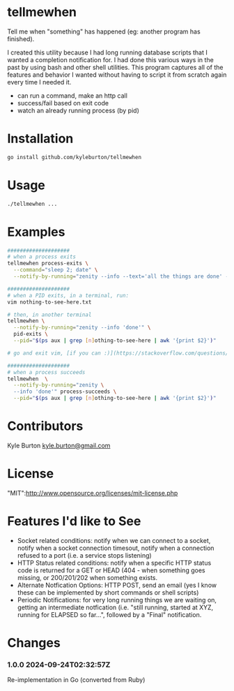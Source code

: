 # tellmewhen

Tell me when "something" has happened (eg: another program has finished).

I created this utility because I had long running database scripts that I wanted a completion notification for.  I had done this various ways in the past by using bash and other shell utilities.  This program captures all of the features and behavior I wanted without having to script it from scratch again every time I needed it.

* can run a command, make an http call
* success/fail based on exit code
* watch an already running process (by pid)

# Installation

```bash
go install github.com/kyleburton/tellmewhen
```

# Usage

```bash
./tellmewhen ...
```

# Examples

```bash
####################
# when a process exits
tellmewhen process-exits \
  --command="sleep 2; date" \
  --notify-by-running="zenity --info --text='all the things are done' --title='Status'"

####################
# when a PID exits, in a terminal, run:
vim nothing-to-see-here.txt

# then, in another terminal
tellmewhen \
  --notify-by-running="zenity --info 'done'" \
  pid-exits \
  --pid="$(ps aux | grep [n]othing-to-see-here | awk '{print $2}')"

# go and exit vim, [if you can :)](https://stackoverflow.com/questions/11828270/how-do-i-exit-vim)

####################
# when a process succeeds
tellmewhen  \
  --notify-by-running="zenity \
  --info 'done'" process-succeeds \
  --pid="$(ps aux | grep [n]othing-to-see-here | awk '{print $2}')"
```

# Contributors

Kyle Burton <kyle.burton@gmail.com>

# License

"MIT":http://www.opensource.org/licenses/mit-license.php

# Features I'd like to See

* Socket related conditions: notify when we can connect to a socket, notify when a socket connection timesout, notify when a connection refused to a port (i.e. a service stops listening)
* HTTP Status related conditions: notify when a specific HTTP status code is returned for a GET or HEAD (404 - when something goes missing, or 200/201/202 when something exists.
* Alternate Notfication Options: HTTP POST, send an email (yes I know these can be implemented by short commands or shell scripts)
* Periodic Notifications: for very long running things we are waiting on, getting an intermediate notfication (i.e. "still running, started at XYZ, running for ELAPSED so far...", followed by a "Final" notification.

# Changes

### 1.0.0 2024-09-24T02:32:57Z

Re-implementation in Go (converted from Ruby)
